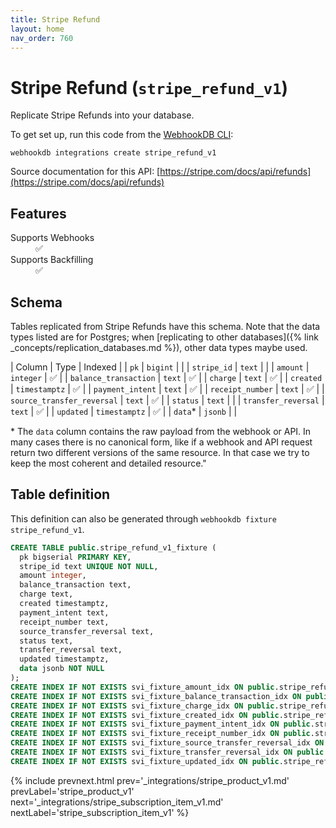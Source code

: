 ```yaml
---
title: Stripe Refund
layout: home
nav_order: 760
---
```


# Stripe Refund (`stripe_refund_v1`)

Replicate Stripe Refunds into your database.

To get set up, run this code from the [WebhookDB CLI](https://webhookdb.com/terminal):
```
webhookdb integrations create stripe_refund_v1
```

Source documentation for this API: [https://stripe.com/docs/api/refunds](https://stripe.com/docs/api/refunds)

## Features

<dl>
<dt>Supports Webhooks</dt>
<dd>✅</dd>
<dt>Supports Backfilling</dt>
<dd>✅</dd>

</dl>

## Schema

Tables replicated from Stripe Refunds have this schema.
Note that the data types listed are for Postgres;
when [replicating to other databases]({% link _concepts/replication_databases.md %}),
other data types maybe used.

| Column | Type | Indexed |
| `pk` | `bigint` |  |
| `stripe_id` | `text` |  |
| `amount` | `integer` | ✅ |
| `balance_transaction` | `text` | ✅ |
| `charge` | `text` | ✅ |
| `created` | `timestamptz` | ✅ |
| `payment_intent` | `text` | ✅ |
| `receipt_number` | `text` | ✅ |
| `source_transfer_reversal` | `text` | ✅ |
| `status` | `text` |  |
| `transfer_reversal` | `text` | ✅ |
| `updated` | `timestamptz` | ✅ |
| `data`* | `jsonb` |  |

<span class="fs-3">* The `data` column contains the raw payload from the webhook or API.
In many cases there is no canonical form, like if a webhook and API request return
two different versions of the same resource.
In that case we try to keep the most coherent and detailed resource."</span>

## Table definition

This definition can also be generated through `webhookdb fixture stripe_refund_v1`.

```sql
CREATE TABLE public.stripe_refund_v1_fixture (
  pk bigserial PRIMARY KEY,
  stripe_id text UNIQUE NOT NULL,
  amount integer,
  balance_transaction text,
  charge text,
  created timestamptz,
  payment_intent text,
  receipt_number text,
  source_transfer_reversal text,
  status text,
  transfer_reversal text,
  updated timestamptz,
  data jsonb NOT NULL
);
CREATE INDEX IF NOT EXISTS svi_fixture_amount_idx ON public.stripe_refund_v1_fixture (amount);
CREATE INDEX IF NOT EXISTS svi_fixture_balance_transaction_idx ON public.stripe_refund_v1_fixture (balance_transaction);
CREATE INDEX IF NOT EXISTS svi_fixture_charge_idx ON public.stripe_refund_v1_fixture (charge);
CREATE INDEX IF NOT EXISTS svi_fixture_created_idx ON public.stripe_refund_v1_fixture (created);
CREATE INDEX IF NOT EXISTS svi_fixture_payment_intent_idx ON public.stripe_refund_v1_fixture (payment_intent);
CREATE INDEX IF NOT EXISTS svi_fixture_receipt_number_idx ON public.stripe_refund_v1_fixture (receipt_number);
CREATE INDEX IF NOT EXISTS svi_fixture_source_transfer_reversal_idx ON public.stripe_refund_v1_fixture (source_transfer_reversal);
CREATE INDEX IF NOT EXISTS svi_fixture_transfer_reversal_idx ON public.stripe_refund_v1_fixture (transfer_reversal);
CREATE INDEX IF NOT EXISTS svi_fixture_updated_idx ON public.stripe_refund_v1_fixture (updated);
```

{% include prevnext.html prev='_integrations/stripe_product_v1.md' prevLabel='stripe_product_v1' next='_integrations/stripe_subscription_item_v1.md' nextLabel='stripe_subscription_item_v1' %}
